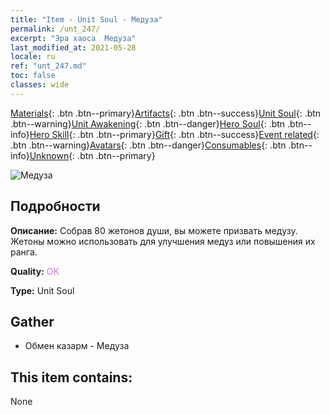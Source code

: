 ```yaml
---
title: "Item - Unit Soul - Медуза"
permalink: /unt_247/
excerpt: "Эра хаоса  Медуза"
last_modified_at: 2021-05-28
locale: ru
ref: "unt_247.md"
toc: false
classes: wide
---
```

 [Materials](/ItemsRU/){: .btn .btn--primary}[Artifacts](/ItemsRU/Artifacts/){: .btn .btn--success}[Unit Soul](/ItemsRU/UnitSoul/){: .btn .btn--warning}[Unit Awakening](/ItemsRU/UnitAwakening/){: .btn .btn--danger}[Hero Soul](/ItemsRU/HeroSoul/){: .btn .btn--info}[Hero Skill](/ItemsRU/HeroSkill/){: .btn .btn--primary}[Gift](/ItemsRU/Gift/){: .btn .btn--success}[Event related](/ItemsRU/Events/){: .btn .btn--warning}[Avatars](/ItemsRU/Avatars/){: .btn .btn--danger}[Consumables](/ItemsRU/Consumables/){: .btn .btn--info}[Unknown](/ItemsRU/Unknown/){: .btn .btn--primary}

 ![Медуза](/images/u/ti_meidusha.jpg)

## Подробности
 **Описание:** Собрав 80 жетонов души, вы можете призвать медузу. Жетоны можно использовать для улучшения медуз или повышения их ранга.

 **Quality:** <span style="color: #DA70D6">OK</span>

 **Type:** Unit Soul

## Gather

*    Обмен казарм - Медуза 

## This item contains:

  None

